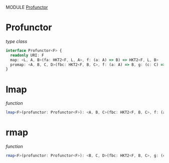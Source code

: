 MODULE [Profunctor](https://github.com/gcanti/fp-ts/blob/master/src/Profunctor.ts)

# Profunctor

_type class_

```ts
interface Profunctor<F> {
  readonly URI: F
  map: <L, A, B>(fa: HKT2<F, L, A>, f: (a: A) => B) => HKT2<F, L, B>
  promap: <A, B, C, D>(fbc: HKT2<F, B, C>, f: (a: A) => B, g: (c: C) => D) => HKT2<F, A, D>
}
```

# lmap

_function_

```ts
lmap<F>(profunctor: Profunctor<F>): <A, B, C>(fbc: HKT2<F, B, C>, f: (a: A) => B) => HKT2<F, A, C>
```

# rmap

_function_

```ts
rmap<F>(profunctor: Profunctor<F>): <B, C, D>(fbc: HKT2<F, B, C>, g: (c: C) => D) => HKT2<F, B, D>
```
